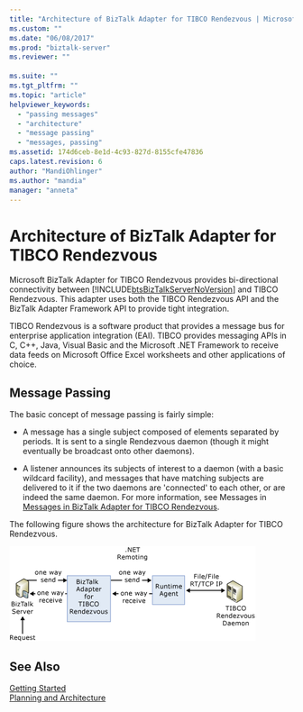 ```yaml
---
title: "Architecture of BizTalk Adapter for TIBCO Rendezvous | Microsoft Docs"
ms.custom: ""
ms.date: "06/08/2017"
ms.prod: "biztalk-server"
ms.reviewer: ""

ms.suite: ""
ms.tgt_pltfrm: ""
ms.topic: "article"
helpviewer_keywords: 
  - "passing messages"
  - "architecture"
  - "message passing"
  - "messages, passing"
ms.assetid: 174d6ceb-8e1d-4c93-827d-8155cfe47836
caps.latest.revision: 6
author: "MandiOhlinger"
ms.author: "mandia"
manager: "anneta"
---
```

# Architecture of BizTalk Adapter for TIBCO Rendezvous
Microsoft BizTalk Adapter for TIBCO Rendezvous provides bi-directional connectivity between [!INCLUDE[btsBizTalkServerNoVersion](../includes/btsbiztalkservernoversion-md.md)] and TIBCO Rendezvous. This adapter uses both the TIBCO Rendezvous API and the BizTalk Adapter Framework API to provide tight integration.  
  
 TIBCO Rendezvous is a software product that provides a message bus for enterprise application integration (EAI). TIBCO provides messaging APIs in C, C++, Java, Visual Basic and the Microsoft .NET Framework to receive data feeds on Microsoft Office Excel worksheets and other applications of choice.  
  
## Message Passing  
 The basic concept of message passing is fairly simple:  
  
-   A message has a single subject composed of elements separated by periods. It is sent to a single Rendezvous daemon (though it might eventually be broadcast onto other daemons).  
  
-   A listener announces its subjects of interest to a daemon (with a basic wildcard facility), and messages that have matching subjects are delivered to it if the two daemons are 'connected' to each other, or are indeed the same daemon. For more information, see Messages in [Messages in BizTalk Adapter for TIBCO Rendezvous](../core/messages-in-biztalk-adapter-for-tibco-rendezvous.md).  
  
 The following figure shows the architecture for BizTalk Adapter for TIBCO Rendezvous.  
  
 ![](../core/media/tibcorend-arch.gif "TibcoRend_Arch")  
  
## See Also  
 [Getting Started](../core/getting-started-with-biztalk-adapter-for-tibco-rendezvous.md)   
 [Planning and Architecture](../core/planning-and-architecture15.md)